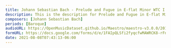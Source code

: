 ```yaml
---
title: Johann Sebastian Bach - Prelude and Fugue in E-flat Minor WTC I BWV 853 (4)
description: This is the description for Prelude and Fugue in E-flat Minor WTC I BWV 853 by Johann Sebastian Bach
composers: [Johann Sebastian Bach]
periods: [Baroque]
audioURL: https://OpenMusicDataset.github.io/Maestro/maestro-v3.0.0/2017/MIDI-Unprocessed_046_PIANO046_MID--AUDIO-split_07-06-17_Piano-e_2-02_wav--1.midi
formURL: https://docs.google.com/forms/d/e/1FAIpQLSfi2fyqcfwMAWRCK8-rFnjgrq5RlQelcCjPQU8pTPUioNLTyg/viewform
date: 2021-08-08T07:43:13-06:00
---
```

